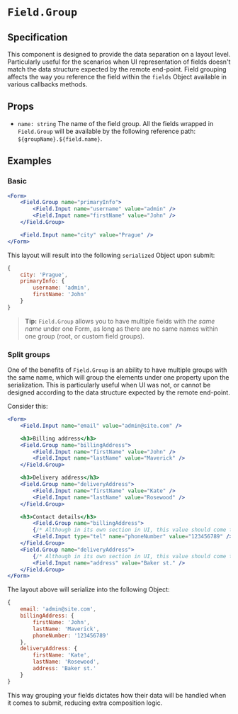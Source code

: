 # `Field.Group`

## Specification

This component is designed to provide the data separation on a layout level. Particularly useful for the scenarios when UI representation of fields doesn't match the data structure expected by the remote end-point. Field grouping affects the way you reference the field within the `fields` Object available in various callbacks methods.

## Props

* `name: string` The name of the field group. All the fields wrapped in `Field.Group` will be available by the following reference path: `${groupName}.${field.name}`.

## Examples

### Basic

```jsx
<Form>
    <Field.Group name="primaryInfo">
        <Field.Input name="username" value="admin" />
        <Field.Input name="firstName" value="John" />
    </Field.Group>

    <Field.Input name="city" value="Prague" />
</Form>
```

This layout will result into the following `serialized` Object upon submit:

```js
{
    city: 'Prague',
    primaryInfo: {
        username: 'admin',
        firstName: 'John'
    }
}
```

> **Tip:** `Field.Group` allows you to have multiple fields with _the same name_ under one Form, as long as there are no same names within one group \(root, or custom field groups\).

### Split groups

One of the benefits of `Field.Group` is an ability to have multiple groups with the same name, which will group the elements under one property upon the serialization. This is particularly useful when UI was not, or cannot be designed according to the data structure expected by the remote end-point.

Consider this:

```jsx
<Form>
    <Field.Input name="email" value="admin@site.com" />

    <h3>Billing address</h3>
    <Field.Group name="billingAddress">
        <Field.Input name="firstName" value="John" />
        <Field.Input name="lastName" value="Maverick" />
    </Field.Group>

    <h3>Delivery address</h3>
    <Field.Group name="deliveryAddress">
        <Field.Input name="firstName" value="Kate" />
        <Field.Input name="lastName" value="Rosewood" />
    </Field.Group>

    <h3>Contact details</h3>
        <Field.Group name="billingAddress">
        {/* Although in its own section in UI, this value should come to "billingAddress" */}
        <Field.Input type="tel" name="phoneNumber" value="123456789" />
    </Field.Group>
    <Field.Group name="deliveryAddress">
        {/* Although in its own section in UI, this value should come to "deliveryAddress" */}
        <Field.Input name="address" value="Baker st." />
    </Field.Group>
</Form>
```

The layout above will serialize into the following Object:

```js
{
    email: 'admin@site.com',
    billingAddress: {
        firstName: 'John',
        lastName: 'Maverick',
        phoneNumber: '123456789'
    },
    deliveryAddress: {
        firstName: 'Kate',
        lastName: 'Rosewood',
        address: 'Baker st.'
    }
}
```

This way grouping your fields dictates how their data will be handled when it comes to submit, reducing extra composition logic.

